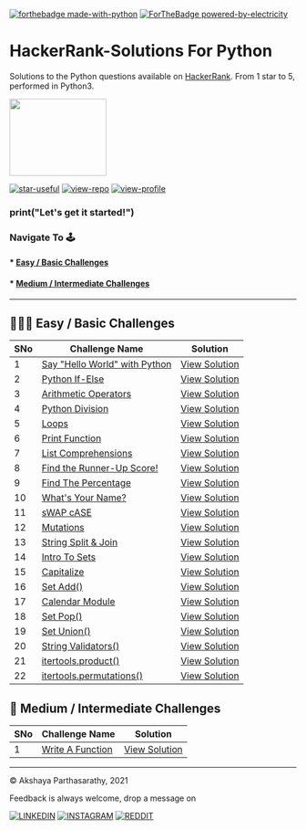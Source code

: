 
[![forthebadge made-with-python](http://ForTheBadge.com/images/badges/made-with-python.svg)](https://www.python.org/)
[![ForTheBadge powered-by-electricity](http://ForTheBadge.com/images/badges/powered-by-electricity.svg)](http://ForTheBadge.com)

# HackerRank-Solutions For Python

Solutions to the Python questions available on [HackerRank](https://www.hackerrank.com/domains/python?filters%5Bstatus%5D%5B%5D=unsolved&badge_type=python). From 1 star to 5, performed in Python3.

<img align="rigt" width="170" height="135" src="https://upload.wikimedia.org/wikipedia/commons/4/40/HackerRank_Icon-1000px.png">

[![star-useful](https://img.shields.io/badge/🌟-If%20useful-red.svg)](https://shields.io) 
[![view-repo](https://img.shields.io/badge/View-Repo-blueviolet)](https://github.com/iaks23?tab=repositories)
[![view-profile](https://img.shields.io/badge/Go%20To-Profile-orange)](https://github.com/iaks23) 

### print("Let's get it started!")

### Navigate To 🕹

#### * [Easy / Basic Challenges](#easy)
#### * [Medium / Intermediate Challenges](#medium)

-------



## 🙆🏻‍♀️ Easy / Basic Challenges <a name="easy"></a>

|SNo|Challenge Name|Solution|
|---|---|---|
|1|[Say "Hello World" with Python](https://www.hackerrank.com/challenges/py-hello-world/problem)|[View Solution](https://github.com/iaks23/Hackerrank-Python/blob/main/Say%20%22Hello%20World%22/sol1.py)|
|2|[Python If-Else](https://www.hackerrank.com/challenges/py-if-else/problem)|[View Solution](https://github.com/iaks23/Hackerrank-Python/blob/main/Python%20If-Else/if-else.py)|
|3|[Arithmetic Operators](https://www.hackerrank.com/challenges/python-arithmetic-operators/problem)|[View Solution](https://github.com/iaks23/Hackerrank-Python/blob/main/Arithmetic%20Operators/Arithmetic.py)|
|4|[Python Division](https://www.hackerrank.com/challenges/python-division/problem)|[View Solution](https://github.com/iaks23/Hackerrank-Python/blob/main/Python%20Division/division.py)|
|5|[Loops](https://www.hackerrank.com/challenges/python-loops/problem)|[View Solution](https://github.com/iaks23/Hackerrank-Python/blob/main/Loops/loops.py)|
|6|[Print Function](https://www.hackerrank.com/challenges/python-print/problem)|[View Solution](https://github.com/iaks23/Hackerrank-Python/blob/main/Print%20Function/print.py)|
|7|[List Comprehensions](https://www.hackerrank.com/challenges/list-comprehensions/problem)|[View Solution](https://github.com/iaks23/Hackerrank-Python/blob/main/List%20Comprehensions/listcomp.py)|
|8|[Find the Runner-Up Score!](https://www.hackerrank.com/challenges/find-second-maximum-number-in-a-list/problem)|[View Solution](https://github.com/iaks23/Hackerrank-Python/blob/main/Find%20the%20Runner-Up%20Score!/runnerup.py)|
|9|[Find The Percentage](https://www.hackerrank.com/challenges/finding-the-percentage/problem)|[View Solution](https://github.com/iaks23/Hackerrank-Python/blob/main/Finding%20the%20percentage/percent.py)|
|10|[What's Your Name?](https://www.hackerrank.com/challenges/whats-your-name/problem)|[View Solution](https://github.com/iaks23/Hackerrank-Python/blob/main/What's%20Your%20Name/name.py)|
|11|[sWAP cASE](https://www.hackerrank.com/challenges/swap-case/problem)|[View Solution](https://github.com/iaks23/Hackerrank-Python/blob/main/sWAP%20cASE/swapcase.py)|
|12|[Mutations](https://www.hackerrank.com/challenges/python-mutations/problem)|[View Solution](https://github.com/iaks23/Hackerrank-Python/blob/main/Mutations/mutations.py)|
|13|[String Split & Join](https://www.hackerrank.com/challenges/python-string-split-and-join/problem)|[View Solution](https://github.com/iaks23/Hackerrank-Python/blob/main/String%20Split%20%26%20Join/splitjoin.py)|
|14|[Intro To Sets](https://www.hackerrank.com/challenges/py-introduction-to-sets/problem)|[View Solution](https://github.com/iaks23/Hackerrank-Python/blob/main/Intro%20to%20Sets/sets.py)|
|15|[Capitalize](https://www.hackerrank.com/challenges/capitalize/problem)|[View Solution](https://github.com/iaks23/Hackerrank-Python/blob/main/Capitalize!/capitalize.py)|
|16|[Set Add()](https://www.hackerrank.com/challenges/py-set-add/proble7)|[View Solution](https://github.com/iaks23/Hackerrank-Python/blob/main/Set%20Add()/setAdd.py)|
|17|[Calendar Module](https://www.hackerrank.com/challenges/calendar-module/problem)|[View Solution](https://github.com/iaks23/Hackerrank-Python/blob/main/Calendar%20Module/dayofweek.py)|
|18|[Set Pop()](https://www.hackerrank.com/challenges/py-set-discard-remove-pop/problem)|[View Solution](https://github.com/iaks23/Hackerrank-Python/blob/main/Set%20POP()/setPop.py)|
|19|[Set Union()](https://www.hackerrank.com/challenges/py-set-union/problem)|[View Solution](https://github.com/iaks23/Hackerrank-Python/blob/main/Set%20Union()/setUnion.py)|
|20|[String Validators()](https://www.hackerrank.com/challenges/string-validators/problem)|[View Solution](https://github.com/iaks23/Hackerrank-Python/tree/main/String%20Validators)|
|21|[itertools.product()](https://www.hackerrank.com/challenges/itertools-product/problem)|[View Solution](https://github.com/iaks23/Hackerrank-Python/blob/main/itertools.product()/itertools.py)|
|22|[itertools.permutations()](https://www.hackerrank.com/challenges/itertools-permutations/problem)|[View Solution](https://github.com/iaks23/Hackerrank-Python/blob/main/itertools.perm()/permutations.py)|


## 🧐 Medium / Intermediate Challenges <a name="medium"></a>

|SNo|Challenge Name|Solution|
|---|---|---|
|1|[Write A Function](https://www.hackerrank.com/challenges/write-a-function/problem)|[View Solution](https://github.com/iaks23/Hackerrank-Python/blob/main/Write%20A%20Function/leapyear.py)|










-------------
© Akshaya Parthasarathy, 2021 

Feedback is always welcome, drop a message on

[![LINKEDIN](https://img.shields.io/badge/LinkedIn-0077B5?style=for-the-badge&logo=linkedin&logoColor=white)](https://www.linkedin.com/in/akshaya-parthasarathy23)
[![INSTAGRAM](https://img.shields.io/badge/Instagram-E4405F?style=for-the-badge&logo=instagram&logoColor=white)](https://www.instagram.com/aks_sarathy/)
[![REDDIT](https://img.shields.io/badge/Reddit-FF4500?style=for-the-badge&logo=reddit&logoColor=white)](https://www.reddit.com/user/longstoryshort_)



